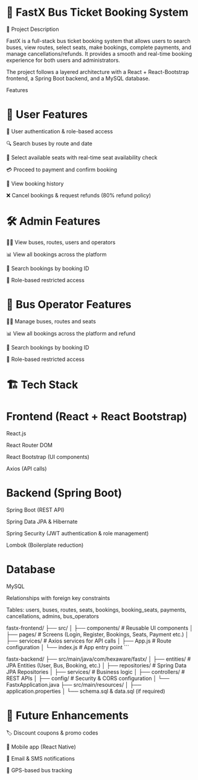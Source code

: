 # 🚌 FastX Bus Ticket Booking System
📌 Project Description

FastX is a full-stack bus ticket booking system that allows users to search buses, view routes, select seats, make bookings, complete payments, and manage cancellations/refunds. It provides a smooth and real-time booking experience for both users and administrators.

The project follows a layered architecture with a React + React-Bootstrap frontend, a Spring Boot backend, and a MySQL database.


Features
# 👤 User Features

🔑 User authentication & role-based access

🔍 Search buses by route and date

💺 Select available seats with real-time seat availability check

💳 Proceed to payment and confirm booking

📜 View booking history

❌ Cancel bookings & request refunds (80% refund policy)

# 🛠️ Admin Features

👨‍💼 View buses, routes, users and operators

📊 View all bookings across the platform

🔎 Search bookings by booking ID

🔐 Role-based restricted access

# 🚌 Bus Operator Features

👨‍💼 Manage buses, routes and seats

📊 View all bookings across the platform and refund

🔎 Search bookings by booking ID

🔐 Role-based restricted access


# 🏗️ Tech Stack
# Frontend (React + React Bootstrap)
React.js

React Router DOM

React Bootstrap (UI components)

Axios (API calls)

# Backend (Spring Boot)
Spring Boot (REST API)

Spring Data JPA & Hibernate

Spring Security (JWT authentication & role management)

Lombok (Boilerplate reduction)

# Database
MySQL

Relationships with foreign key constraints

Tables: users, buses, routes, seats, bookings, booking_seats, payments, cancellations, admins, bus_operators


fastx-frontend/
 ├── src/
 │   ├── components/        # Reusable UI components
 │   ├── pages/             # Screens (Login, Register, Bookings, Seats, Payment etc.)
 │   ├── services/          # Axios services for API calls
 │   ├── App.js             # Route configuration
 │   └── index.js           # App entry point ```

fastx-backend/
 ├── src/main/java/com/hexaware/fastx/
 │   ├── entities/          # JPA Entities (User, Bus, Booking, etc.)
 │   ├── repositories/      # Spring Data JPA Repositories
 │   ├── services/          # Business logic
 │   ├── controllers/       # REST APIs
 │   ├── config/            # Security & CORS configuration
 │   └── FastxApplication.java
 ├── src/main/resources/
 │   ├── application.properties
 │   └── schema.sql & data.sql (if required)


# 🔮 Future Enhancements

🏷️ Discount coupons & promo codes

📱 Mobile app (React Native)

🔔 Email & SMS notifications

📍 GPS-based bus tracking
